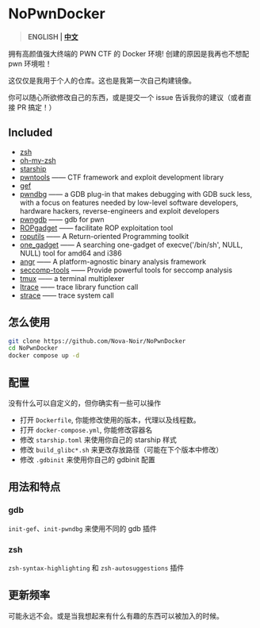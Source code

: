 # NoPwnDocker
> **ENGLISH | [中文](README_CN.md)**

拥有高颜值强大终端的 PWN CTF 的 Docker 环境! 创建的原因是我再也不想配 pwn 环境啦！


这仅仅是我用于个人的仓库。这也是我第一次自己构建镜像。

你可以随心所欲修改自己的东西，或是提交一个 issue 告诉我你的建议（或者直接 PR 搞定！）

## Included
- [zsh](https://www.zsh.org/)
- [oh-my-zsh](https://ohmyz.sh/)
- [starship](https://starship.rs/)
- [pwntools](https://github.com/Gallopsled/pwntools)  —— CTF framework and exploit development library
- [gef](https://github.com/hugsy/gef)
- [pwndbg](https://github.com/pwndbg/pwndbg)  —— a GDB plug-in that makes debugging with GDB suck less, with a focus on features needed by low-level software developers, hardware hackers, reverse-engineers and exploit developers
- [pwngdb](https://github.com/scwuaptx/Pwngdb) —— gdb for pwn
- [ROPgadget](https://github.com/JonathanSalwan/ROPgadget)  —— facilitate ROP exploitation tool
- [roputils](https://github.com/inaz2/roputils) 	—— A Return-oriented Programming toolkit
- [one_gadget](https://github.com/david942j/one_gadget) —— A searching one-gadget of execve('/bin/sh', NULL, NULL) tool for amd64 and i386
- [angr](https://github.com/angr/angr)   ——  A platform-agnostic binary analysis framework
- [seccomp-tools](https://github.com/david942j/seccomp-tools) —— Provide powerful tools for seccomp analysis
- [tmux](https://tmux.github.io/) 	—— a terminal multiplexer
- [ltrace](https://linux.die.net/man/1/ltrace)      —— trace library function call
- [strace](https://linux.die.net/man/1/strace)     —— trace system call

## 怎么使用
```bash
git clone https://github.com/Nova-Noir/NoPwnDocker
cd NoPwnDocker
docker compose up -d
```

## 配置
没有什么可以自定义的，但你确实有一些可以操作
- 打开 `Dockerfile`, 你能修改使用的版本，代理以及线程数。
- 打开 `docker-compose.yml`, 你能修改容器名
- 修改 `starship.toml` 来使用你自己的 starship 样式
- 修改 `build_glibc*.sh` 来更改存放路径（可能在下个版本中修改）
- 修改 `.gdbinit` 来使用你自己的 gdbinit 配置


## 用法和特点
### gdb
`init-gef`、`init-pwndbg` 来使用不同的 gdb 插件
### zsh
`zsh-syntax-highlighting` 和 `zsh-autosuggestions` 插件



## 更新频率
可能永远不会。或是当我想起来有什么有趣的东西可以被加入的时候。